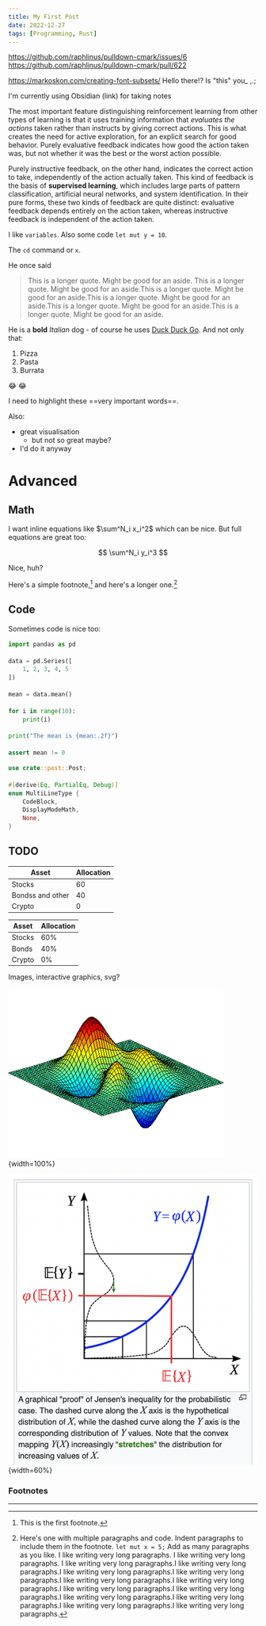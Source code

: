 ```yaml
---
title: My First Post
date: 2022-12-27
tags: [Programming, Rust]
---
```


https://github.com/raphlinus/pulldown-cmark/issues/6
https://github.com/raphlinus/pulldown-cmark/pull/622

https://markoskon.com/creating-font-subsets/
Hello there!? Is "this" you_ ,.;

I'm currently using Obsidian (link) for taking notes

The most important feature distinguishing reinforcement learning from other types of learning is that it uses training information that _evaluates the actions_ taken rather than instructs by giving correct actions. This is what creates the need for active exploration, for an explicit search for good behavior. Purely evaluative feedback indicates how good the action taken was, but not whether it was the best or the worst action possible. 

Purely instructive feedback, on the other hand, indicates the correct action to take, independently of the action actually taken. This kind of feedback is the basis of **supervised learning**, which includes large parts of pattern classification, artificial neural networks, and system identification. In their pure forms, these two kinds of feedback are quite distinct: evaluative feedback depends entirely on the action taken, whereas instructive feedback is independent of the action taken.


I like `variables`. Also some code `let mut y = 10`. 

The `cd` command or `x`.

He once said 
> This is a longer quote. Might be good for an aside. This is a longer quote. Might be good for an aside.This is a longer quote. Might be good for an aside.This is a longer quote. Might be good for an aside.This is a longer quote. Might be good for an aside.This is a longer quote. Might be good for an aside.

He is a **bold** _Italian_ dog - of course he uses [Duck Duck Go](https://duckduckgo.com). And not only that:

1. Pizza
2. Pasta
3. Burrata

:joy: :joy:

I need to highlight these ==very important words==.


Also:

* great visualisation
  * but not so great maybe?
* I'd do it anyway

# Advanced

## Math

I want inline equations like $\sum^N_i x_i^2$ which can be nice. But full equations are great too:

$$
\sum^N_i y_i^3
$$

Nice, huh?

Here's a simple footnote,[^1] and here's a longer one.[^bignote]


## Code

Sometimes code is nice too:
```python
import pandas as pd

data = pd.Series([
    1, 2, 3, 4, 5
])

mean = data.mean()

for i in range(10):
    print(i)

print("The mean is {mean:.2f}")

assert mean != 0
```


```rust
use crate::post::Post;

#[derive(Eq, PartialEq, Debug)]
enum MultiLineType {
    CodeBlock,
    DisplayModeMath,
    None,
}
```

## TODO

| Asset      | Allocation |
| ----------- | ----------- |
| Stocks      | 60       |
| Bondss and other  | 40        |
| Crypto | 0 |

| Asset      | Allocation |
| ----------- | ----------- |
| Stocks      | 60%       |
| Bonds   | 40%        |
| Crypto | 0% |

Images, interactive graphics, svg?

![wow](images/animation.gif){width=100%}



![](images/jensen_exp.png){width=60%}



### Footnotes
___


[^1]: This is the first footnote.


[^bignote]: Here's one with multiple paragraphs and code.
    Indent paragraphs to include them in the footnote.
    `let mut x = 5;`
    Add as many paragraphs as you like.
    I like writing very long paragraphs.
    I like writing very long paragraphs.
    I like writing very long paragraphs.I like writing very long paragraphs.I like writing very long paragraphs.I like writing very long paragraphs.I like writing very long paragraphs.I like writing very long paragraphs.I like writing very long paragraphs.I like writing very long paragraphs.I like writing very long paragraphs.I like writing very long paragraphs.I like writing very long paragraphs.I like writing very long paragraphs.

[^n]: This is the nth footnote.
